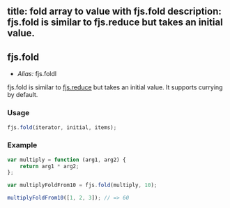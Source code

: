 title: fold array to value with fjs.fold
description: fjs.fold is similar to fjs.reduce but takes an initial value.
---

## fjs.fold

- *Alias:* fjs.foldl

fjs.fold is similar to [fjs.reduce](/collections/reduce/) but takes an initial value. It supports currying by default.

### Usage

```js
fjs.fold(iterator, initial, items);
```

### Example

```js
var multiply = function (arg1, arg2) {
    return arg1 * arg2;
};

var multiplyFoldFrom10 = fjs.fold(multiply, 10);

multiplyFoldFrom10([1, 2, 3]); // => 60
```
